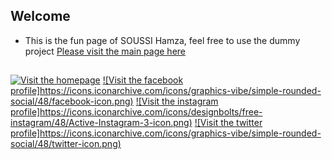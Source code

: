 ## Welcome
- This is the fun page of SOUSSI Hamza, feel free to use the dummy project
<a href="https://feelbad-dz.github.io/soussihamzadev/">Please visit the main page here </a>
##
[![Visit the homepage](https://icons.iconarchive.com/icons/double-j-design/origami-colored-pencil/48/blue-home-icon.png)](https://feelbad-dz.github.io/soussihamzadev/)
[![Visit the facebook profile]https://icons.iconarchive.com/icons/graphics-vibe/simple-rounded-social/48/facebook-icon.png)](https://www.facebook.com/FeelbadSoussiWolfgun/)
[![Visit the instagram profile]https://icons.iconarchive.com/icons/designbolts/free-instagram/48/Active-Instagram-3-icon.png)](https://www.instagram.com/feelbaddz/)
[![Visit the twitter profile]https://icons.iconarchive.com/icons/graphics-vibe/simple-rounded-social/48/twitter-icon.png)](https://twitter.com/Feelbad_Wolfgun/)
